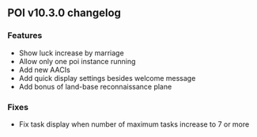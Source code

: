 ## POI v10.3.0 changelog

### Features

- Show luck increase by marriage
- Allow only one poi instance running
- Add new AACIs
- Add quick display settings besides welcome message
- Add bonus of land-base reconnaissance plane

### Fixes

- Fix task display when number of maximum tasks increase to 7 or more
